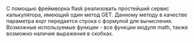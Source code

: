 С помощью фреймворка flask реализовать простейший сервис калькулятора, имеющий один метод GET. Данному методу в качестве параметра expr передается строка с формулой для вычисления.
Возможные используемые функции - все функции модуля math, также возможно наличие выражения в скобках.
